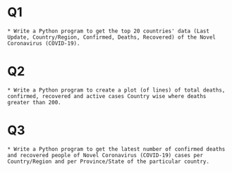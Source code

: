 # Q1
    * Write a Python program to get the top 20 countries' data (Last Update, Country/Region, Confirmed, Deaths, Recovered) of the Novel Coronavirus (COVID-19).
# Q2
    * Write a Python program to create a plot (of lines) of total deaths, confirmed, recovered and active cases Country wise where deaths greater than 200.
# Q3
    * Write a Python program to get the latest number of confirmed deaths and recovered people of Novel Coronavirus (COVID-19) cases per Country/Region and per Province/State of the particular country.